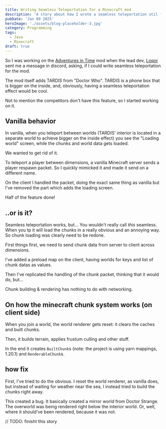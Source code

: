 ```yaml
---
title: Writing Seamless Teleportation for a Minecraft mod
description: 'A story about how I wrote a seamless teleportation util for a minecraft mod.'
pubDate: 'Jan 09 2025'
heroImage: './assets/blog-placeholder-3.jpg'
category: Programming
tags:
  - Java
  - Minecraft
draft: true
---
```


So I was working on the [Adventures in Time](https://github.com/pavatus/ait) mod when the lead dev, [Loqor](https://github.com/Loqor)
sent me a message in discord, asking, if I could write seamless teleportation for the mod.

The mod itself adds TARDIS from "Doctor Who". TARDIS is a phone box that is bigger on the inside, and, 
obviously, having a seamless teleportation effect would be cool.

Not to mention the competitors don't have this feature, so I started working on it.

## Vanilla behavior
In vanilla, when you teleport between worlds (TARDIS' interior is located in a separate world to achieve bigger
on the inside effect) you see the "Loading world" screen, while the chunks and world data gets loaded.

We wanted to get rid of it.

To teleport a player between dimensions, a vanilla Minecraft server sends a player respawn packet.
So I quickly mimicked it and made it send on a different name.

On the client I handled the packet, doing the exact same thing as vanilla but I've removed the part which adds the loading screen.

Half of the feature done!

## ..or is it?
Seamless teleportation works, but... You wouldn't really call *this* seamless. When you tp it will load the chunks
in a really obvious and an annoying way. So chunk loading was clearly need to be redone.

First things first, we need to send chunk data from server to client across dimensions.

I've added a preload map on the client, having worlds for keys and list of chunk datas as values.

Then I've replicated the handling of the chunk packet, thinking that it would do, but...

Chunk building & rendering has nothing to do with networking.

## On how the minecraft chunk system works (on client side)
When you join a world, the world renderer gets reset: it clears the caches and built chunks.

Then, it builds terrain, applies frustum culling and other stuff.

In the end it creates `BuiltChunk`s (note: the project is using yarn mappings, 1.20.1) and `RenderableChunk`s.

## how fix
First, I've tried to do the obvious. I reset the world renderer, as vanilla does, but instead of waiting for 
weather near the sea, I instead tried to build the chunks right away.

This created a bug. It basically created a mirror world from Doctor Strange.
The overworld was being rendered right below the interior world. Or, well, where it should've been rendered, 
because it was not.

// TODO: finisht this story